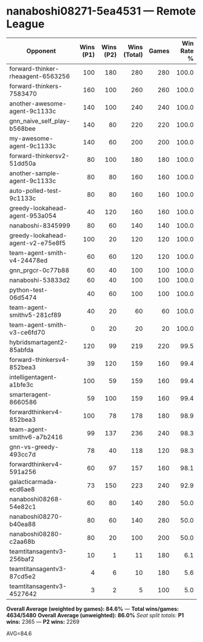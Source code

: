 # nanaboshi08271-5ea4531 — Remote League

| Opponent | Wins (P1) | Wins (P2) | Wins (Total) | Games | Win Rate % |
|---|---:|---:|---:|---:|---:|
| forward-thinker-rheaagent-6563256 | 100 | 180 | 280 | 280 | 100.0 |
| forward-thinkers-7583470 | 160 | 100 | 260 | 260 | 100.0 |
| another-awesome-agent-9c1133c | 140 | 100 | 240 | 240 | 100.0 |
| gnn_naive_self_play-b568bee | 140 | 80 | 220 | 220 | 100.0 |
| my-awesome-agent-9c1133c | 140 | 60 | 200 | 200 | 100.0 |
| forward-thinkersv2-51dd50a | 80 | 100 | 180 | 180 | 100.0 |
| another-sample-agent-9c1133c | 80 | 80 | 160 | 160 | 100.0 |
| auto-polled-test-9c1133c | 80 | 80 | 160 | 160 | 100.0 |
| greedy-lookahead-agent-953a054 | 40 | 120 | 160 | 160 | 100.0 |
| nanaboshi-8345999 | 80 | 60 | 140 | 140 | 100.0 |
| greedy-lookahead-agent-v2-e75e8f5 | 100 | 20 | 120 | 120 | 100.0 |
| team-agent-smith-v4-24478ed | 60 | 60 | 120 | 120 | 100.0 |
| gnn_prgcr-0c77b88 | 60 | 40 | 100 | 100 | 100.0 |
| nanaboshi-53833d2 | 60 | 40 | 100 | 100 | 100.0 |
| python-test-06d5474 | 40 | 60 | 100 | 100 | 100.0 |
| team-agent-smithv5-281cf89 | 40 | 20 | 60 | 60 | 100.0 |
| team-agent-smith-v3-ce6fd70 | 0 | 20 | 20 | 20 | 100.0 |
| hybridsmartagent2-85abfda | 120 | 99 | 219 | 220 | 99.5 |
| forward-thinkersv4-852bea3 | 39 | 120 | 159 | 160 | 99.4 |
| intelligentagent-a1bfe3c | 100 | 59 | 159 | 160 | 99.4 |
| smarteragent-8660586 | 59 | 100 | 159 | 160 | 99.4 |
| forwardthinkerv4-852bea3 | 100 | 78 | 178 | 180 | 98.9 |
| team-agent-smithv6-a7b2416 | 99 | 137 | 236 | 240 | 98.3 |
| gnn-vs-greedy-493cc7d | 78 | 40 | 118 | 120 | 98.3 |
| forwardthinkerv4-591a256 | 60 | 97 | 157 | 160 | 98.1 |
| galacticarmada-ecd6ae8 | 73 | 150 | 223 | 240 | 92.9 |
| nanaboshi08268-54e82c1 | 60 | 80 | 140 | 280 | 50.0 |
| nanaboshi08270-b40ea88 | 80 | 60 | 140 | 280 | 50.0 |
| nanaboshi08280-c2aa68b | 80 | 20 | 100 | 200 | 50.0 |
| teamtitansagentv3-256baf2 | 10 | 1 | 11 | 180 | 6.1 |
| teamtitansagentv3-87cd5e2 | 4 | 6 | 10 | 180 | 5.6 |
| teamtitansagentv3-4527642 | 3 | 2 | 5 | 100 | 5.0 |

**Overall Average (weighted by games): 84.6%**  —  **Total wins/games: 4634/5480**
**Overall Average (unweighted): 86.0%**
_Seat split totals:_ **P1 wins:** 2365 — **P2 wins:** 2269

AVG=84.6
